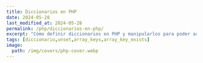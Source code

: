 ```yaml
---
title: Diccionarios en PHP
date: 2024-05-28
last_modified_at: 2024-05-28
permalink: /php/diccionarios-en-php/
excerpt: "Cómo definir diccionarios en PHP y manipularlos para poder acceder, actualizar y borrar sus elementos mediante sus claves."
tags: [diccionario,unset,array_keys,array_key_exists]
image:
  path: /img/covers/php-cover.webp
---
```

